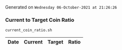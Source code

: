 Generated on `Wednesday 06-October-2021 at 21:26:26`

### Current to Target Coin Ratio
`current_coin_ratio.sh`

Date|Current|Target|Ratio
---|---|---|---
